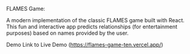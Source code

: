 FLAMES Game:

A modern implementation of the classic FLAMES game built with React. This fun and interactive app predicts relationships (for entertainment purposes) based on names provided by the user.

Demo
Link to Live Demo (https://flames-game-ten.vercel.app/)
